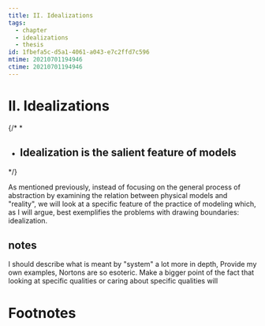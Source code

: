```yaml
---
title: II. Idealizations
tags:
  - chapter
  - idealizations
  - thesis
id: 1fbefa5c-d5a1-4061-a043-e7c2ffd7c596
mtime: 20210701194946
ctime: 20210701194946
---
```


# II. Idealizations

{/*
*
* ## Idealization is the salient feature of models 
*/}

As mentioned previously, instead of focusing on the general process of abstraction by examining the relation between physical models and "reality", we will look at a specific feature of the practice of modeling which, as I will argue, best exemplifies the problems with drawing boundaries: idealization.

## notes

I should describe what is meant by "system" a lot more in depth, 
Provide my own examples, Nortons are so esoteric. 
Make a bigger point of the fact that looking at specific qualities or caring about specific qualities will 



# Footnotes


